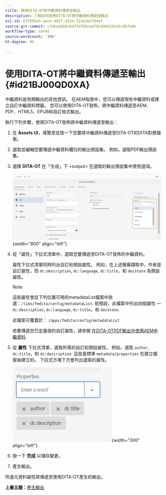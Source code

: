 ```yaml
---
title: 使用DITA-OT將中繼資料傳遞至輸出
description: 了解如何使用DITA-OT將中繼資料傳遞至輸出
exl-id: 637895e5-aece-4827-a32e-f2ae3e3704ef
source-git-commit: c74badebbcb4733fb9caa79c646b1d1e5c8bfe8e
workflow-type: tm+mt
source-wordcount: '306'
ht-degree: 0%

---
```


# 使用DITA-OT將中繼資料傳遞至輸出 {#id21BJ00QD0XA}

中繼資料是有關輸出的其他資訊。 在AEM指南中，您可以傳遞現有中繼資料或建立自訂中繼資料標籤。 您可以使用DITA-OT發佈，將中繼資料傳遞至AEM、PDF、HTML5、EPUB和自訂格式輸出。

執行下列步驟，使用DITA-OT發佈將中繼資料傳遞至輸出：

1. 在 **Assets UI**，導覽至並按一下您要將中繼資料傳遞至DITA-OT的DITA對應檔案。
1. 選取並編輯您要傳遞中繼資料欄位的輸出預設集。 例如，選取PDF輸出預設集。
1. 選擇 **DITA-OT** 在「生成」下 &lt;output> 在選取的輸出預設集中使用選項。

   ![](images/custom-meta-data-output-preset.png){width="800" align="left"}

1. 從「屬性」下拉式清單中，選取您要傳遞至DITA-OT發佈的中繼資料。

   屬性下拉式清單同時列出自訂和預設屬性。 例如，在上述螢幕擷取中，作者是自訂屬性，而 `dc:description`, `dc:language`, `dc:title`，和 `docstate` 為預設屬性。

   >[!NOTE]
   >
   > 這些屬性會從下列位置可用的metadataList檔案中挑選：`/libs/fmdita/config/metadataList`. 依預設，此檔案中列出四個屬性 —  `dc:description`, `dc:language`, `dc:title`，和 `docstate`.

   此檔案可覆蓋於： `/apps/fmdita/config/metadataList`.

   若要傳遞您已定義值的自訂屬性，請參閱 [在DITA-OTPDF輸出中使用AEM中繼資料](https://experienceleaguecommunities.adobe.com/t5/xml-documentation-discussions/use-aem-metadata-in-dita-ot-pdf-output/td-p/411880).

1. 從 **屬性** 下拉式清單，選取所需的自訂和預設屬性。 例如，選取 `author`, `dc:title`，和 `dc:description`. 這些是標準 `metadata/properties` 在建立檔案後建立的。 下拉式方塊下方會列出選取的屬性。

   ![](images/selected-metadata-properties.png){width="300" align="left"}

1. 按一下 **完成** 以儲存變更。
1. 產生輸出。

所選元資料屬性將傳遞至使用DITA-OT產生的輸出。

**上層主題：**[&#x200B;產生輸出](generate-output.md)
